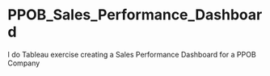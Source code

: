 # PPOB_Sales_Performance_Dashboard
I do Tableau exercise creating a Sales Performance Dashboard for a PPOB Company
